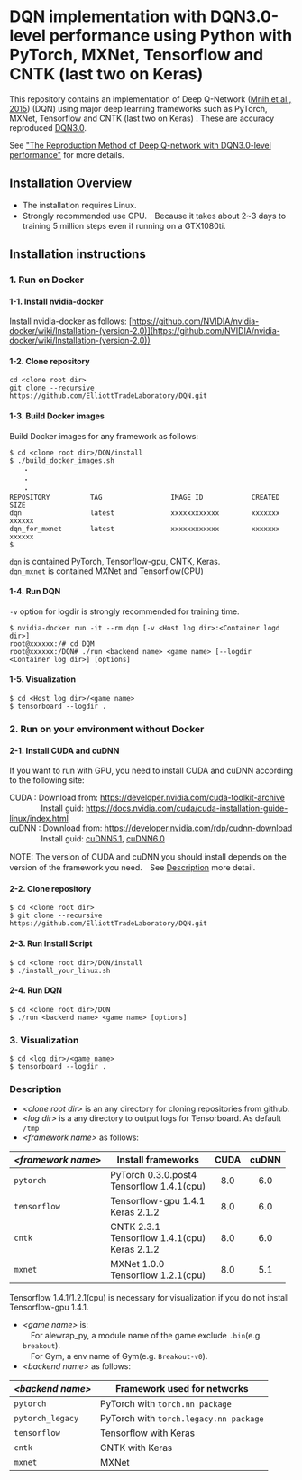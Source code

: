 # DQN implementation with DQN3.0-level performance using Python with PyTorch, MXNet, Tensorflow and CNTK (last two on Keras)

This repository contains an implementation of Deep Q-Network ([Mnih et al., 2015](https://www.nature.com/articles/nature14236)) (DQN) using major deep learning frameworks such as PyTorch, MXNet, Tensorflow and CNTK (last two on Keras) .
These are accuracy reproduced [DQN3.0](https://github.com/deepmind/dqn).

See ["The Reproduction Method of Deep Q-network with DQN3.0-level performance"](https://elliotttradelaboratory.github.io/DQN/) for more details.

## Installation Overview

* The installation requires Linux.<br>
* Strongly recommended use GPU.　Because it takes about 2~3 days to training 5 million steps even if running on a GTX1080ti.

## Installation instructions

### 1. Run on Docker

#### 1-1. Install nvidia-docker

Install nvidia-docker as follows:
[https://github.com/NVIDIA/nvidia-docker/wiki/Installation-(version-2.0)](https://github.com/NVIDIA/nvidia-docker/wiki/Installation-(version-2.0))

#### 1-2. Clone repository

```
cd <clone root dir>
git clone --recursive https://github.com/ElliottTradeLaboratory/DQN.git
```

#### 1-3. Build Docker images

Build Docker images for any framework as follows:
```
$ cd <clone root dir>/DQN/install
$ ./build_docker_images.sh
　　・
　　・
　　・
REPOSITORY          TAG                 IMAGE ID            CREATED             SIZE
dqn                 latest              xxxxxxxxxxxx        xxxxxxx             xxxxxx
dqn_for_mxnet       latest              xxxxxxxxxxxx        xxxxxxx             xxxxxx
$
```
`dqn` is contained PyTorch, Tensorflow-gpu, CNTK, Keras.<br>
`dqn_mxnet` is contained MXNet and Tensorflow(CPU)

#### 1-4. Run DQN
`-v` option for logdir is strongly recommended for training time.

```
$ nvidia-docker run -it --rm dqn [-v <Host log dir>:<Container logd dir>]
root@xxxxxx:/# cd DQM
root@xxxxxx:/DQN# ./run <backend name> <game name> [--logdir <Container log dir>] [options]
```

#### 1-5. Visualization

```
$ cd <Host log dir>/<game name>
$ tensorboard --logdir .
```

### 2. Run on your environment without Docker

#### 2-1. Install CUDA and cuDNN

If you want to run with GPU, you need to install CUDA and cuDNN according to the following site:

CUDA  : Download from: https://developer.nvidia.com/cuda-toolkit-archive<br>
　　　　Install guid: https://docs.nvidia.com/cuda/cuda-installation-guide-linux/index.html<br>
cuDNN : Download from: https://developer.nvidia.com/rdp/cudnn-download<br>
　　　　Install guid: [cuDNN5.1](http://developer2.download.nvidia.com/compute/machine-learning/cudnn/secure/v5.1/prod/doc/cudnn_install.txt?4Y7u0FqHrotFcmVuCKOpM2anE-n8iMSBbn9WCrSMFTUFQzXCSGfEIkdPvFi0yoyTYBTKJzIiKiVwvgSYDqnfDzpew8WT1PdIAnXOeStXoMX2meBxzvBWZmNaVc3dt5u8Cv96mWCoTVp87ppWFM22UG1vqwAgwu4pR-W7m7fuHGOfIMYr), [cuDNN6.0](http://developer2.download.nvidia.com/compute/machine-learning/cudnn/secure/v6/prod/Doc/cudnn_install-2.txt?5e1fCcgO0eYlHY7zwZH-LBiJJBZRX4pF_wv1Gf3hq1lpsF6Q0pvkc0BkdZKVwfxaT-m8iAjLn0ZV6NRh_-jGp8GCMDnmUmCHtxQ82UQnwQVlrzZebTFGRm5q90Ic8S7UC2SMG0Z-NXlwLQfqOpr7l6YErWhJB1Ai2dc4ggsXjPFAtEx_)

NOTE: The version of CUDA and cuDNN you should install depends on the version of the framework you need.　See [Description](#description) more detail.

#### 2-2. Clone repository

```
$ cd <clone root dir>
$ git clone --recursive https://github.com/ElliottTradeLaboratory/DQN.git
```

#### 2-3. Run Install Script

```
$ cd <clone root dir>/DQN/install
$ ./install_your_linux.sh
```

#### 2-4. Run DQN

```
$ cd <clone root dir>/DQN
$ ./run <backend name> <game name> [options]
```

### 3. Visualization

```
$ cd <log dir>/<game name>
$ tensorboard --logdir .
```

### Description
* _\<clone root dir\>_ is an any directory for cloning repositories from github.<br>
* _\<log dir\>_ is a any directory to output logs for Tensorboard. As default `/tmp`<br>
* _\<framework name\>_ as follows:

_\<framework name\>_ | Install frameworks| CUDA | cuDNN
---------------|-----|:-----:|:-----:
`pytorch` | PyTorch 0.3.0.post4<br> Tensorflow 1.4.1(cpu) | 8.0 | 6.0 
`tensorflow` | Tensorflow-gpu 1.4.1<br>Keras 2.1.2 | 8.0 | 6.0
`cntk` | CNTK 2.3.1<br> Tensorflow 1.4.1(cpu)<br>Keras 2.1.2 | 8.0 | 6.0
`mxnet` | MXNet 1.0.0<br> Tensorflow 1.2.1(cpu) | 8.0 | 5.1

Tensorflow 1.4.1/1.2.1(cpu) is necessary for visualization if you do not install Tensorflow-gpu 1.4.1.

* _\<game name\>_ is:<br>
　For alewrap_py,  a module name of the game exclude `.bin`(e.g. `breakout`).<br>
　For Gym, a env name of Gym(e.g. `Breakout-v0`).<br>
* _\<backend name\>_ as follows:

_\<backend name\>_ | Framework used for networks
---------------|----------
`pytorch` | PyTorch with `torch.nn package`
`pytorch_legacy` | PyTorch with `torch.legacy.nn package`
`tensorflow` | Tensorflow with Keras
`cntk` | CNTK with Keras
`mxnet` | MXNet
